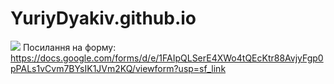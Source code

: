 # YuriyDyakiv.github.io
<a target="_blank" href="https://calendar.google.com/event?action=TEMPLATE&amp;tmeid=NHZlNWpnMjdtZm9kOTdjazBhNnVoaGRmY2MgeXVyYWR5YWtpdkBt&amp;tmsrc=yuradyakiv%40gmail.com"><img border="0" src="https://www.google.com/calendar/images/ext/gc_button1_uk.gif"></a>
Посилання на форму:
https://docs.google.com/forms/d/e/1FAIpQLSerE4XWo4tQEcKtr88AvjyFgp0pPALs1vCvm7BYsIK1JVm2KQ/viewform?usp=sf_link

